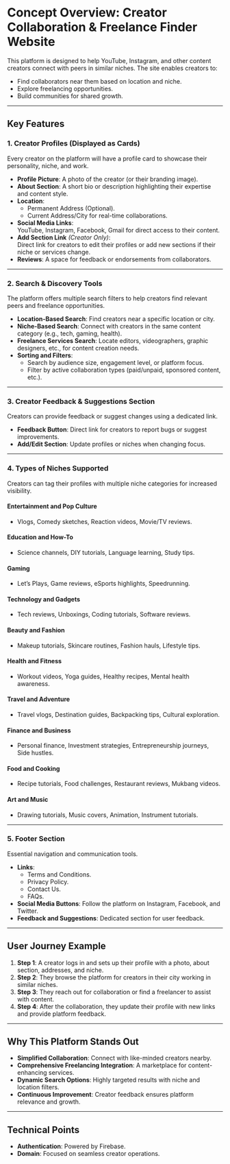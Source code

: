 # Concept Overview: Creator Collaboration & Freelance Finder Website

This platform is designed to help YouTube, Instagram, and other content creators connect with peers in similar niches. The site enables creators to:  
- Find collaborators near them based on location and niche.  
- Explore freelancing opportunities.  
- Build communities for shared growth.  

---

## **Key Features**

### 1. **Creator Profiles (Displayed as Cards)**  
Every creator on the platform will have a profile card to showcase their personality, niche, and work.  

- **Profile Picture**: A photo of the creator (or their branding image).  
- **About Section**: A short bio or description highlighting their expertise and content style.  
- **Location**:  
  - Permanent Address (Optional).  
  - Current Address/City for real-time collaborations.  
- **Social Media Links**:  
  YouTube, Instagram, Facebook, Gmail for direct access to their content.  
- **Add Section Link** *(Creator Only)*:  
  Direct link for creators to edit their profiles or add new sections if their niche or services change.  
- **Reviews**: A space for feedback or endorsements from collaborators.  

---

### 2. **Search & Discovery Tools**  
The platform offers multiple search filters to help creators find relevant peers and freelance opportunities.  

- **Location-Based Search**: Find creators near a specific location or city.  
- **Niche-Based Search**: Connect with creators in the same content category (e.g., tech, gaming, health).  
- **Freelance Services Search**: Locate editors, videographers, graphic designers, etc., for content creation needs.  
- **Sorting and Filters**:  
  - Search by audience size, engagement level, or platform focus.  
  - Filter by active collaboration types (paid/unpaid, sponsored content, etc.).  

---

### 3. **Creator Feedback & Suggestions Section**  
Creators can provide feedback or suggest changes using a dedicated link.  

- **Feedback Button**: Direct link for creators to report bugs or suggest improvements.  
- **Add/Edit Section**: Update profiles or niches when changing focus.  

---

### 4. **Types of Niches Supported**  
Creators can tag their profiles with multiple niche categories for increased visibility.  

#### **Entertainment and Pop Culture**  
- Vlogs, Comedy sketches, Reaction videos, Movie/TV reviews.  

#### **Education and How-To**  
- Science channels, DIY tutorials, Language learning, Study tips.  

#### **Gaming**  
- Let’s Plays, Game reviews, eSports highlights, Speedrunning.  

#### **Technology and Gadgets**  
- Tech reviews, Unboxings, Coding tutorials, Software reviews.  

#### **Beauty and Fashion**  
- Makeup tutorials, Skincare routines, Fashion hauls, Lifestyle tips.  

#### **Health and Fitness**  
- Workout videos, Yoga guides, Healthy recipes, Mental health awareness.  

#### **Travel and Adventure**  
- Travel vlogs, Destination guides, Backpacking tips, Cultural exploration.  

#### **Finance and Business**  
- Personal finance, Investment strategies, Entrepreneurship journeys, Side hustles.  

#### **Food and Cooking**  
- Recipe tutorials, Food challenges, Restaurant reviews, Mukbang videos.  

#### **Art and Music**  
- Drawing tutorials, Music covers, Animation, Instrument tutorials.  

---

### 5. **Footer Section**  
Essential navigation and communication tools.  

- **Links**:  
  - Terms and Conditions.  
  - Privacy Policy.  
  - Contact Us.  
  - FAQs.  
- **Social Media Buttons**: Follow the platform on Instagram, Facebook, and Twitter.  
- **Feedback and Suggestions**: Dedicated section for user feedback.  

---

## **User Journey Example**  

1. **Step 1**: A creator logs in and sets up their profile with a photo, about section, addresses, and niche.  
2. **Step 2**: They browse the platform for creators in their city working in similar niches.  
3. **Step 3**: They reach out for collaboration or find a freelancer to assist with content.  
4. **Step 4**: After the collaboration, they update their profile with new links and provide platform feedback.  

---

## **Why This Platform Stands Out**  

- **Simplified Collaboration**: Connect with like-minded creators nearby.  
- **Comprehensive Freelancing Integration**: A marketplace for content-enhancing services.  
- **Dynamic Search Options**: Highly targeted results with niche and location filters.  
- **Continuous Improvement**: Creator feedback ensures platform relevance and growth.  

---

## **Technical Points**  

- **Authentication**: Powered by Firebase.  
- **Domain**: Focused on seamless creator operations.  
